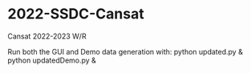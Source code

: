 # 2022-SSDC-Cansat
Cansat 2022-2023 W/R

Run both the GUI and Demo data generation with:
python updated.py & python updatedDemo.py &
